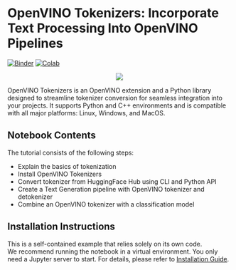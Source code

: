 # OpenVINO Tokenizers: Incorporate Text Processing Into OpenVINO Pipelines

[![Binder](https://mybinder.org/badge_logo.svg)](https://mybinder.org/v2/gh/eaidova/openvino_notebooks_binder.git/main?urlpath=git-pull%3Frepo%3Dhttps%253A%252F%252Fgithub.com%252Fopenvinotoolkit%252Fopenvino_notebooks%26urlpath%3Dtree%252Fopenvino_notebooks%252Fnotebooks%2Fopenvino-tokenizers%2Fopenvino-tokenizers.ipynb)
[![Colab](https://colab.research.google.com/assets/colab-badge.svg)](https://colab.research.google.com/github/openvinotoolkit/openvino_notebooks/blob/latest/notebooks/openvino-tokenizers/openvino-tokenizers.ipynb)

<center><img src="https://github.com/openvinotoolkit/openvino_notebooks/assets/51917466/047f9167-a4ef-4d3d-a33b-d124541f9e2c"></center>

OpenVINO Tokenizers is an OpenVINO extension and a Python library designed to streamline tokenizer conversion for seamless integration into your projects. It supports Python and C++ environments and is compatible with all major platforms: Linux, Windows, and MacOS.

## Notebook Contents
The tutorial consists of the following steps:
- Explain the basics of tokenization
- Install OpenVINO Tokenizers
- Convert tokenizer from HuggingFace Hub using CLI and Python API
- Create a Text Generation pipeline with OpenVINO tokenizer and detokenizer
- Combine an OpenVINO tokenizer with a classification model

## Installation Instructions

This is a self-contained example that relies solely on its own code.</br>
We recommend  running the notebook in a virtual environment. You only need a Jupyter server to start.
For details, please refer to [Installation Guide](../../README.md).
